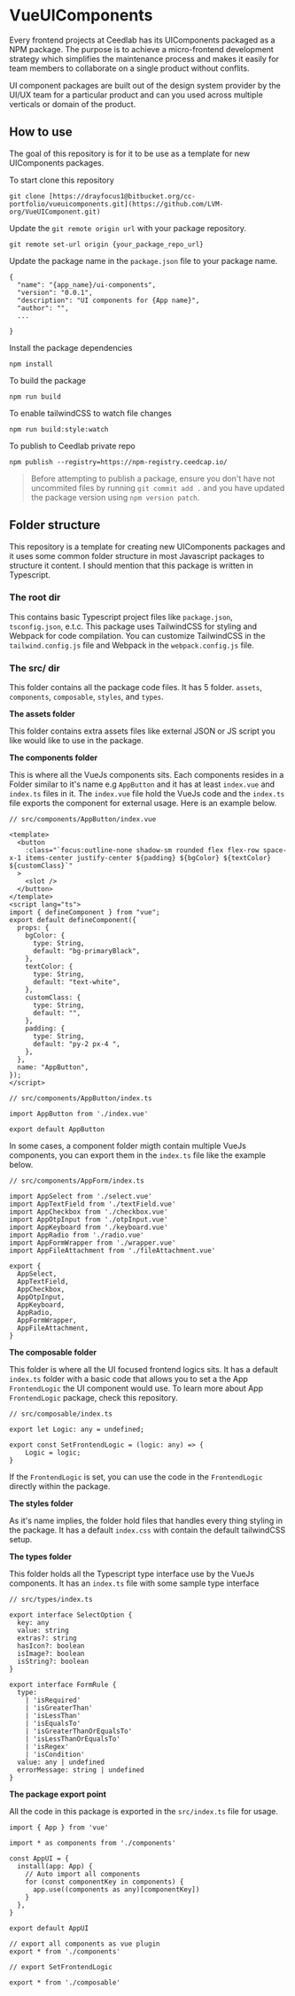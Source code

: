 
# VueUIComponents

Every frontend projects at Ceedlab has its UIComponents packaged as a NPM package. The purpose is to achieve a micro-frontend development strategy which simplifies the maintenance process and makes it easily for team members to collaborate on a single product without conflits. 

UI component packages are built out of the design system provider by the UI/UX team for a particular product and can you used across multiple verticals or domain of the product.

## How to use

The goal of this repository is for it to be use as a template for new UIComponents packages. 

To start clone this repository

```
git clone [https://drayfocus1@bitbucket.org/cc-portfolio/vueuicomponents.git](https://github.com/LVM-org/VueUIComponent.git)
```

Update the `git remote origin url` with your package repository.

```
git remote set-url origin {your_package_repo_url}
```

Update the package name in the `package.json` file to your package name.

```
{
  "name": "{app_name}/ui-components",
  "version": "0.0.1",
  "description": "UI components for {App name}",
  "author": "",
  ...

}
```

Install the package dependencies

```
npm install
```

To build the package 

```
npm run build
```

To enable tailwindCSS to watch file changes

```
npm run build:style:watch
```

To publish to Ceedlab private repo

```
npm publish --registry=https://npm-registry.ceedcap.io/
```

> Before attempting to publish a package, ensure you don't have not uncommited files by running `git commit add .` and you have updated the package version using `npm version patch`.

## Folder structure

This repository is a template for creating new UIComponents packages and it uses some common folder structure in most Javascript packages to structure it content. I should mention that this package is written in Typescript.

### The root dir

This contains basic Typescript project files like `package.json`, `tsconfig.json`, e.t.c. This package uses TailwindCSS for styling and Webpack for code compilation. You can customize TailwindCSS in the `tailwind.config.js` file and Webpack in the `webpack.config.js` file.

### The src/ dir 

This folder contains all the package code files. It has 5 folder. `assets`, `components`, `composable`, `styles`, and `types`. 

**The assets folder**

This folder contains extra assets files like external JSON or JS script you like would like to use in the package.

**The components folder**

This is where all the VueJs components sits. Each components resides in a Folder similar to it's name e.g `AppButton` and it has at least `index.vue` and `index.ts` files in it. The `index.vue` file hold the VueJs code and the `index.ts` file exports the component for external usage. Here is an example below.

```
// src/components/AppButton/index.vue

<template>
  <button
    :class="`focus:outline-none shadow-sm rounded flex flex-row space-x-1 items-center justify-center ${padding} ${bgColor} ${textColor} ${customClass}`"
  >
    <slot />
  </button>
</template>
<script lang="ts">
import { defineComponent } from "vue";
export default defineComponent({
  props: {
    bgColor: {
      type: String,
      default: "bg-primaryBlack",
    },
    textColor: {
      type: String,
      default: "text-white",
    },
    customClass: {
      type: String,
      default: "",
    },
    padding: {
      type: String,
      default: "py-2 px-4 ",
    },
  },
  name: "AppButton",
});
</script>
```

```
// src/components/AppButton/index.ts

import AppButton from './index.vue'

export default AppButton

```

In some cases, a component folder migth contain multiple VueJs components, you can export them in the `index.ts` file like the example below.

```
// src/components/AppForm/index.ts

import AppSelect from './select.vue'
import AppTextField from './textField.vue'
import AppCheckbox from './checkbox.vue'
import AppOtpInput from './otpInput.vue'
import AppKeyboard from './keyboard.vue'
import AppRadio from './radio.vue'
import AppFormWrapper from './wrapper.vue'
import AppFileAttachment from './fileAttachment.vue'

export {
  AppSelect,
  AppTextField,
  AppCheckbox,
  AppOtpInput,
  AppKeyboard,
  AppRadio,
  AppFormWrapper,
  AppFileAttachment,
}

```

**The composable folder**

This folder is where all the UI focused frontend logics sits. It has a default `index.ts` folder with a basic code that allows you to set a the App `FrontendLogic` the UI component would use. To learn more about App `FrontendLogic` package, check this repository.

```
// src/composable/index.ts

export let Logic: any = undefined;

export const SetFrontendLogic = (logic: any) => {
    Logic = logic;
}
```

If the `FrontendLogic` is set, you can use the code in the `FrontendLogic` directly within the package.

**The styles folder**

As it's name implies, the folder hold  files that handles every thing styling in the package. It has a default `index.css` with contain the default tailwindCSS setup.

**The types folder**

This folder holds all the Typescript type interface use by the VueJs components. It has an `index.ts` file with some sample type interface

```
// src/types/index.ts

export interface SelectOption {
  key: any
  value: string
  extras?: string
  hasIcon?: boolean
  isImage?: boolean
  isString?: boolean
}

export interface FormRule {
  type:
    | 'isRequired'
    | 'isGreaterThan'
    | 'isLessThan'
    | 'isEqualsTo'
    | 'isGreaterThanOrEqualsTo'
    | 'isLessThanOrEqualsTo'
    | 'isRegex'
    | 'isCondition'
  value: any | undefined
  errorMessage: string | undefined
}
```

**The package export point**

All the code in this package is exported in the `src/index.ts` file for usage. 

```
import { App } from 'vue'

import * as components from './components'

const AppUI = {
  install(app: App) {
    // Auto import all components
    for (const componentKey in components) {
      app.use((components as any)[componentKey])
    }
  },
}

export default AppUI

// export all components as vue plugin
export * from './components'

// export SetFrontendLogic

export * from './composable'
```
